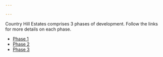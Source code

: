 ```yaml
---

---
```


Country Hill Estates comprises 3 phases of development.  Follow the links for more details on each phase.

* [Phase 1](/phases/1)
* [Phase 2](/phases/2)
* [Phase 3](/phases/3)